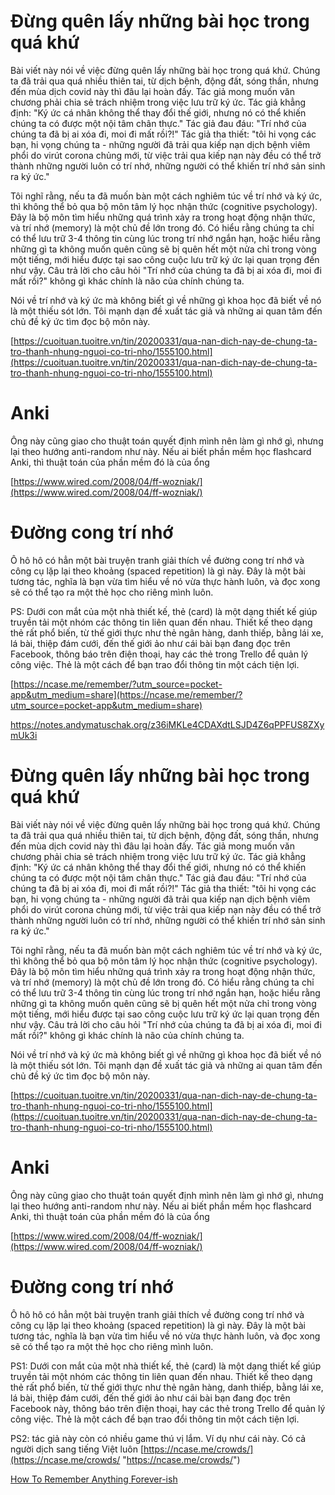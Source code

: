 # Đừng quên lấy những bài học trong quá khứ
Bài viết này nói về việc đừng quên lấy những bài học trong quá khứ. Chúng ta đã trải qua quá nhiều thiên tai, từ dịch bệnh, động đất, sóng thần, nhưng đến mùa dịch covid này thì đâu lại hoàn đấy. Tác giả mong muốn văn chương phải chia sẻ trách nhiệm trong việc lưu trữ ký ức. Tác giả khẳng định: "Ký ức cá nhân không thể thay đổi thế giới, nhưng nó có thể khiến chúng ta có được một nội tâm chân thực." Tác giả đau đáu: "Trí nhớ của chúng ta đã bị ai xóa đi, moi đi mất rồi?!" Tác giả tha thiết: "tôi hi vọng các bạn, hi vọng chúng ta - những người đã trải qua kiếp nạn dịch bệnh viêm phổi do virút corona chủng mới, từ việc trải qua kiếp nạn này đều có thể trở thành những người luôn có trí nhớ, những người có thể khiến trí nhớ sản sinh ra ký ức."

Tôi nghĩ rằng, nếu ta đã muốn bàn một cách nghiêm túc về trí nhớ và ký ức, thì không thể bỏ qua bộ môn tâm lý học nhận thức (cognitive psychology). Đây là bộ môn tìm hiểu những quá trình xảy ra trong hoạt động nhận thức, và trí nhớ (memory) là một chủ đề lớn trong đó. Có hiểu rằng chúng ta chỉ có thể lưu trữ 3-4 thông tin cùng lúc trong trí nhớ ngắn hạn, hoặc hiểu rằng những gì ta không muốn quên cũng sẽ bị quên hết một nửa chỉ trong vòng một tiếng, mới hiểu được tại sao công cuộc lưu trữ ký ức lại quan trọng đến như vậy. Câu trả lời cho câu hỏi "Trí nhớ của chúng ta đã bị ai xóa đi, moi đi mất rồi?" không gì khác chính là não của chính chúng ta.

Nói về trí nhớ và ký ức mà không biết gì về những gì khoa học đã biết về nó là một thiếu sót lớn. Tôi mạnh dạn đề xuất tác giả và những ai quan tâm đến chủ đề ký ức tìm đọc bộ môn này.

[https://cuoituan.tuoitre.vn/tin/20200331/qua-nan-dich-nay-de-chung-ta-tro-thanh-nhung-nguoi-co-tri-nho/1555100.html](https://cuoituan.tuoitre.vn/tin/20200331/qua-nan-dich-nay-de-chung-ta-tro-thanh-nhung-nguoi-co-tri-nho/1555100.html)

# Anki

Ông này cũng giao cho thuật toán quyết định mình nên làm gì nhớ gì, nhưng lại theo hướng anti-random như này. Nếu ai biết phần mềm học flashcard Anki, thì thuật toán của phần mềm đó là của ổng

[https://www.wired.com/2008/04/ff-wozniak/](https://www.wired.com/2008/04/ff-wozniak/)

# Đường cong trí nhớ
Ô hô hô có hẳn một bài truyện tranh giải thích về đường cong trí nhớ và công cụ lặp lại theo khoảng (spaced repetition) là gì này. Đây là một bài tương tác, nghĩa là bạn vừa tìm hiểu về nó vừa thực hành luôn, và đọc xong sẽ có thể tạo ra một thẻ học cho riêng mình luôn.

PS: Dưới con mắt của một nhà thiết kế, thẻ (card) là một dạng thiết kế giúp truyền tải một nhóm các thông tin liên quan đến nhau. Thiết kế theo dạng thẻ rất phổ biến, từ thế giới thực như thẻ ngân hàng, danh thiếp, bằng lái xe, lá bài, thiệp đám cưới, đến thế giới ảo như cái bài bạn đang đọc trên Facebook, thông báo trên điện thoại, hay các thẻ trong Trello để quản lý công việc. Thẻ là một cách để bạn trao đổi thông tin một cách tiện lợi.

[https://ncase.me/remember/?utm_source=pocket-app&utm_medium=share](https://ncase.me/remember/?utm_source=pocket-app&utm_medium=share)

https://notes.andymatuschak.org/z36iMKLe4CDAXdtLSJD4Z6qPPFUS8ZXymUk3i

# Đừng quên lấy những bài học trong quá khứ
Bài viết này nói về việc đừng quên lấy những bài học trong quá khứ. Chúng ta đã trải qua quá nhiều thiên tai, từ dịch bệnh, động đất, sóng thần, nhưng đến mùa dịch covid này thì đâu lại hoàn đấy. Tác giả mong muốn văn chương phải chia sẻ trách nhiệm trong việc lưu trữ ký ức. Tác giả khẳng định: "Ký ức cá nhân không thể thay đổi thế giới, nhưng nó có thể khiến chúng ta có được một nội tâm chân thực." Tác giả đau đáu: "Trí nhớ của chúng ta đã bị ai xóa đi, moi đi mất rồi?!" Tác giả tha thiết: "tôi hi vọng các bạn, hi vọng chúng ta - những người đã trải qua kiếp nạn dịch bệnh viêm phổi do virút corona chủng mới, từ việc trải qua kiếp nạn này đều có thể trở thành những người luôn có trí nhớ, những người có thể khiến trí nhớ sản sinh ra ký ức."

Tôi nghĩ rằng, nếu ta đã muốn bàn một cách nghiêm túc về trí nhớ và ký ức, thì không thể bỏ qua bộ môn tâm lý học nhận thức (cognitive psychology). Đây là bộ môn tìm hiểu những quá trình xảy ra trong hoạt động nhận thức, và trí nhớ (memory) là một chủ đề lớn trong đó. Có hiểu rằng chúng ta chỉ có thể lưu trữ 3-4 thông tin cùng lúc trong trí nhớ ngắn hạn, hoặc hiểu rằng những gì ta không muốn quên cũng sẽ bị quên hết một nửa chỉ trong vòng một tiếng, mới hiểu được tại sao công cuộc lưu trữ ký ức lại quan trọng đến như vậy. Câu trả lời cho câu hỏi "Trí nhớ của chúng ta đã bị ai xóa đi, moi đi mất rồi?" không gì khác chính là não của chính chúng ta.

Nói về trí nhớ và ký ức mà không biết gì về những gì khoa học đã biết về nó là một thiếu sót lớn. Tôi mạnh dạn đề xuất tác giả và những ai quan tâm đến chủ đề ký ức tìm đọc bộ môn này.

[https://cuoituan.tuoitre.vn/tin/20200331/qua-nan-dich-nay-de-chung-ta-tro-thanh-nhung-nguoi-co-tri-nho/1555100.html](https://cuoituan.tuoitre.vn/tin/20200331/qua-nan-dich-nay-de-chung-ta-tro-thanh-nhung-nguoi-co-tri-nho/1555100.html)

# Anki

Ông này cũng giao cho thuật toán quyết định mình nên làm gì nhớ gì, nhưng lại theo hướng anti-random như này. Nếu ai biết phần mềm học flashcard Anki, thì thuật toán của phần mềm đó là của ổng

[https://www.wired.com/2008/04/ff-wozniak/](https://www.wired.com/2008/04/ff-wozniak/)

# Đường cong trí nhớ
Ô hô hô có hẳn một bài truyện tranh giải thích về đường cong trí nhớ và công cụ lặp lại theo khoảng (spaced repetition) là gì này. Đây là một bài tương tác, nghĩa là bạn vừa tìm hiểu về nó vừa thực hành luôn, và đọc xong sẽ có thể tạo ra một thẻ học cho riêng mình luôn.

PS1: Dưới con mắt của một nhà thiết kế, thẻ (card) là một dạng thiết kế giúp truyền tải một nhóm các thông tin liên quan đến nhau. Thiết kế theo dạng thẻ rất phổ biến, từ thế giới thực như thẻ ngân hàng, danh thiếp, bằng lái xe, lá bài, thiệp đám cưới, đến thế giới ảo như cái bài bạn đang đọc trên Facebook này, thông báo trên điện thoại, hay các thẻ trong Trello để quản lý công việc. Thẻ là một cách để bạn trao đổi thông tin một cách tiện lợi.

PS2: tác giả này còn có nhiều game thú vị lắm. Ví dụ như cái này. Có cả người dịch sang tiếng Việt luôn [https://ncase.me/crowds/](https://ncase.me/crowds/ "https://ncase.me/crowds/")

[How To Remember Anything Forever-ish](https://ncase.me/remember/?utm_source=pocket-app&utm_medium=share)
